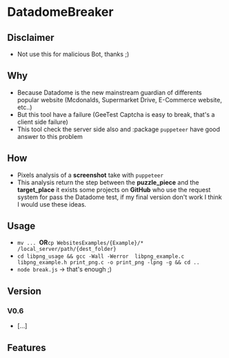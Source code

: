 # DatadomeBreaker

## Disclaimer 
- Not use this for malicious Bot, thanks ;)

## Why
- Because Datadome is the new mainstream guardian of differents popular website
  (Mcdonalds, Supermarket Drive, E-Commerce website, etc..)
- But this tool have a failure (GeeTest Captcha is easy to break, that's a client side failure)
- This tool check the server side also and :package `puppeteer` have good 
  answer to this problem 

## How 
- Pixels analysis of a **screenshot** take with `puppeteer` 
- This analysis return the step between the **puzzle_piece** and the **target_place**
it exists some projects on **GitHub** who use the request system for pass the Datadome
test, if my final version don't work I think I would use these ideas.


## Usage 
- `mv ... `**OR**`cp WebsitesExamples/{Example}/* /local_server/path/{dest_folder}`
- `cd libpng_usage && gcc -Wall -Werror  libpng_example.c libpng_example.h print_png.c -o print_png -lpng -g && cd ..`
- `node break.js` -> that's enough ;)

## Version 
### V0.6
- [...]

## Features  
